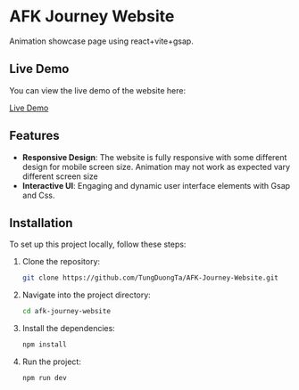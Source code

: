 # AFK Journey Website

Animation showcase page using react+vite+gsap.

## Live Demo

You can view the live demo of the website here:

[Live Demo](https://afk-journey-website.vercel.app/)

## Features

- **Responsive Design**: The website is fully responsive with some different design for mobile screen size. Animation may not work as expected vary different screen size
- **Interactive UI**: Engaging and dynamic user interface elements with Gsap and Css.


## Installation

To set up this project locally, follow these steps:

1. Clone the repository:
   ```bash
   git clone https://github.com/TungDuongTa/AFK-Journey-Website.git
2. Navigate into the project directory:
   ```bash
   cd afk-journey-website
3. Install the dependencies:
   ```bash
   npm install
4. Run the project:
   ```bash
   npm run dev
   
